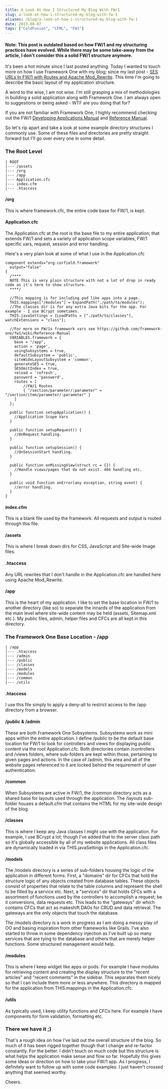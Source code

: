 ```yaml
---
title: A Look At How I Structured My Blog With FW/1
slug: a-look-at-how-i-structured-my-blog-with-fw-1
aliases: /blog/a-look-at-how-i-structured-my-blog-with-fw-1
date: 2013-08-07
tags: ["ColdFusion", "CFML", "FW1"]
---
```


#### Note: This post is outdated based on how FW/1 and my structuring practices have evolved. While there may be some take-away from the article, I don't consider this a solid FW/1 structure anymore.

It's been a hot minute since I last posted anything. Today I wanted to touch more on how I use Framework One with my blog; since my last post - [SES URLs In FW/1 with Routes and Apache Mod_Rewrite](http://tonyjunkes.com/blog/ses-urls-in-fw1-with-routes-and-mod-rewrite). This time I'm going to describe the basic layout of my application structure.

A word to the wise, I am not wise. I'm still grasping a mix of methodologies in building a solid application along with Framework One. I am always open to suggestions or being asked - WTF are you doing that for?

If you are not familiar with Framework One, I highly recommend checking out the FW/1 [Developing Applications Manual](https://github.com/framework-one/fw1/wiki/Developing-Applications-Manual) and [Reference Manual](https://github.com/framework-one/fw1/wiki/Reference-Manual).

So let's rip apart and take a look at some example directory structures I commonly use. Some of these files and directories are pretty straight forward but I'll go over every one in some detail.

### The Root Level

```
| ROOT
|--- /assets
|--- /org
|--- /app
|--- Application.cfc
|--- index.cfm
|--- .htaccess
```

#### /org

This is where framework.cfc, the entire code base for FW/1, is kept.

#### Application.cfc

The Application.cfc at the root is the base file to my entire application; that extends FW/1 and sets a variety of application scope variables, FW/1 specific vars, request, session and error handling.

Here's a very plain look at some of what I use in the Application.cfc

```
component extends="org.corfield.framework"
  output="false"
{
  /****
  NOTE This is very plain structure with not a lot of drop in ready code as it's here to show structure.
  ****/

  //This mapping is for including pod like apps into a page.
  THIS.mappings["/modules"] = ExpandPath("./path/to/modules");
  //The classes dir is for any extra Java bits for the app. For example - I use BCrypt sometimes.
  THIS.javaSettings = {LoadPaths = ["./path/to/classes"], watchExtensions = "class"};

  //For more on FW/1s framework vars see https://github.com/framework-one/fw1/wiki/Reference-Manual
  VARIABLES.framework = {
	base = "/app",
  	action = 'page',
	usingSubsystems = true,
	defaultSubsystem = 'public',
	siteWideLayoutSubsystem = 'common',
  	generateSES = true,
  	SESOmitIndex = true,
  	reload = 'refresh',
  	password = 'password',
  	routes = [
   		//FW/1 Routes
		{ "/section/parameter/:parameter" = "/section/item/parameter/:parameter" }
	]
  };

  public function setupApplication() {
  	//Application Scope Vars
  }

  public function setupRequest() {
	//OnRequest handling.
  }

  public function setupSession() {
	//OnSessionStart handling.
  }

  public function onMissingView(struct rc = {}) {
	//Handle views/pages that do not exist. 404 handling etc.
  }

  public void function onError(any exception, string event) {
	//error handling.
  }
}
```

#### index.cfm

This is a blank file used by the framework. All requests and output is routed through this file.

#### /assets

This is where I break down dirs for CSS, JavaScript and Site-wide Image files.

#### .htaccess

Any URL rewrites that I don't handle in the Application.cfc are handled here using Apache Mod_Rewrite.

#### /app

This is the heart of my application. I like to set the base location in FW/1 to another directory (like so) to separate the innards of the application from the main level where site-wide content may be held (assets, Sitemap.xml etc.). My public files, admin, helper files and CFCs are all kept in this directory.

### The Framework One Base Location - /app

```
| /app
|--- .htaccess
|--- /admin
|--- /public
|--- /classes
|--- /models
|--- /modules
|--- /common
|--- /utils
```

#### .htaccess

I use this file simply to apply a deny-all to restrict access to the /app directory from a browser.

#### /public & /admin

These are both Framework One Subsystems. Subsystems work as mini apps within the entire application. I define /public to be the default base location for FW/1 to look for controllers and views for displaying public content via the root Application.cfc. Both directories contain /controllers and /views folders, where sub-folders are kept within those, pertaining to given pages and actions. In the case of /admin, this area and all of the website pages referenced to it are locked behind the requirement of user authentication.

#### /common

When Subsystems are active in FW/1, the /common directory acts as a shared base for layouts used through the application. The /layouts sub-folder houses a default.cfm that contains the HTML for my site-wide design of the blog.

#### /classes

This is where I keep any Java classes I might use with the application. For example, I use BCrypt a lot; though I've added that to the server class path so it's globally accessible by all of my website applications. All class files are dynamically loaded in via THIS.javaSettings in the Application.cfc.

#### /models

The /models directory is a series of sub-folders housing the logic of the application in different forms. First, a "domains" dir for CFCs that hold the structure logic of any objects created from database tables. These objects consist of properties that relate to the table columns and represent the shell to be filled by a service etc. Next, a "services" dir that holds CFCs with a assortment of functions used by the controllers to accomplish a request; be it conversions, data requests etc. This leads to the "gateways" dir which contains CFCs that act as makeshift DAOs for CRUD and data retrieval. The gateways are the only objects that touch the database.

The /models directory is a work in progress as I am doing a messy play of OO and basing inspiration from other frameworks like Grails. I've also started to throw in some dependency injection as I've built up so many services that are tying to the database and others that are merely helper functions. Some structured management would help.

#### /modules

This is where I keep widget like apps or pods. For example I have modules for retrieving content and creating the display structure to the "recent articles" and "recent comments" in the sidebar. This separates them nicely so that I can include them more or less anywhere. This directory is mapped for the application from THIS.mappings in the Application.cfc.

#### /utils

As typically used, I keep utility functions and CFCs here. For example I have components for form validation, formatting etc.

### There we have it ;)

That's a rough idea on how I've laid out the overall structure of the blog. So much of it has been rigged together though that I change and re-factor constantly. For the better. I didn't touch on much code but this structure is what helps the application make sense and flow so far. Hopefully this gives some ideas or direction on how to take your FW/1 app. As I progress, I definitely want to follow up with some code examples. I just haven't crossed anything that seemed worthy.

Cheers.